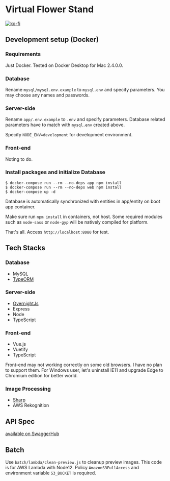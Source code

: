 # Virtual Flower Stand

[![ko-fi](https://www.ko-fi.com/img/githubbutton_sm.svg)](https://ko-fi.com/K3K72GPJM)

## Development setup (Docker)

### Requirements

Just Docker. Tested on Docker Desktop for Mac 2.4.0.0.

### Database

Rename `mysql/mysql.env.example` to `mysql.env` and specify parameters. You may choose any names and passwords.

### Server-side

Rename `app/.env.example` to `.env` and specify parameters. Database related parameters have to match with `mysql.env` created above.

Specify `NODE_ENV=development` for development environment.

### Front-end

Noting to do.

### Install packages and initialize Database

```
$ docker-compose run --rm --no-deps app npm install
$ docker-compose run --rm --no-deps web npm install
$ docker-compose up -d
```

Database is automatically synchronized with entities in app/entity on boot app container.

Make sure run `npm install` in containers, not host. Some required modules such as `node-sass` or `node-gyp` will be natively compiled for platform.

That's all. Access `http://localhost:8080` for test.

## Tech Stacks

### Database

- MySQL
- [TypeORM](https://typeorm.io/)

### Server-side

- [OvernightJs](https://github.com/seanpmaxwell/overnight)
- Express
- Node
- TypeScript

### Front-end

- Vue.js
- Vuetify
- TypeScript

Front-end may not working correctly on some old browsers. I have no plan to support them. For Windows user, let's uninstall IE11 and upgrade Edge to Chromium edition for better world.

### Image Processing

- [Sharp](https://sharp.pixelplumbing.com/)
- AWS Rekognition

## API Spec

[available on SwaggerHub](https://app.swaggerhub.com/apis/yazin/flowerstand/)

## Batch

Use `batch/lambda/clean-preview.js` to cleanup preview images. This code is for AWS Lambda with Node12. Policy `AmazonS3FullAccess` and environment variable `S3_BUCKET` is required.
